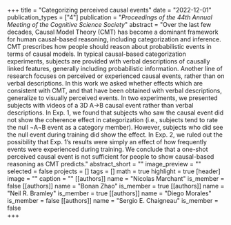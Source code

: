+++
title = "Categorizing perceived causal events"
date = "2022-12-01"
publication_types = ["4"]
publication = "_Proceedings of the 44th Annual Meeting of the Cognitive Science Society_"
abstract = "Over the last few decades, Causal Model Theory (CMT) has become a dominant framework for human causal-based reasoning, including categorization and inference. CMT prescribes how people should reason about probabilistic events in terms of causal models. In typical causal-based categorization experiments, subjects are provided with verbal descriptions of causally linked features, generally including probabilistic information. Another line of research focuses on perceived or experienced causal events, rather than on verbal descriptions. In this work we asked whether effects which are consistent with CMT, and that have been obtained with verbal descriptions, generalize to visually perceived events. In two experiments, we presented subjects with videos of a 3D A→B causal event rather than verbal descriptions. In Exp. 1, we found that subjects who saw the causal event did not show the coherence effect in categorization (i.e., subjects tend to rate the null ¬A¬B event as a category member). However, subjects who did see the null event during training did show the effect. In Exp. 2, we ruled out the possibility that Exp. 1’s results were simply an effect of how frequently events were experienced during training. We conclude that a one-shot perceived causal event is not sufficient for people to show causal-based reasoning as CMT predicts."
abstract_short = ""
image_preview = ""
selected = false
projects = []
tags = []
math = true
highlight = true
[header]
image = ""
caption = ""
[[authors]]
	name = "Nicolas Marchant"
	is_member = false
[[authors]]
	name = "Bonan Zhao"
	is_member = true
[[authors]]
	name = "Neil R. Bramley"
	is_member = true
[[authors]]
	name = "Diego Morales"
	is_member = false
[[authors]]
	name = "Sergio E. Chaigneau"
	is_member = false	
+++
